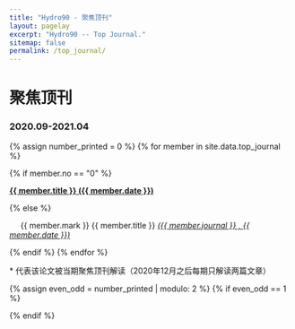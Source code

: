 ```yaml
---
title: "Hydro90 - 聚焦顶刊"
layout: pagelay
excerpt: "Hydro90 -- Top Journal."
sitemap: false
permalink: /top_journal/
---
```



# 聚焦顶刊
### 2020.09-2021.04
{% assign number_printed = 0 %}
{% for member in site.data.top_journal %}

{% if member.no == "0" %}
<div class="col-sm-12 clearfix">
  <p> <b> <a href="{{ member.url }}">  {{ member.title }} ({{ member.date }}) </a> </b> </p>
</div>
{% else %}
<div class="col-sm-12 clearfix">
  <p>  &nbsp;&nbsp;&nbsp;&nbsp; {{ member.mark }}  {{ member.title }} <i> <a href="{{ member.url }}"> ({{ member.journal }} , {{ member.date }}) </a> </i> </p>
</div>
{% endif %}
{% endfor %}

<p> * 代表该论文被当期聚焦顶刊解读（2020年12月之后每期只解读两篇文章） </p>

{% assign even_odd = number_printed | modulo: 2 %}
{% if even_odd == 1 %}
</div>
{% endif %}